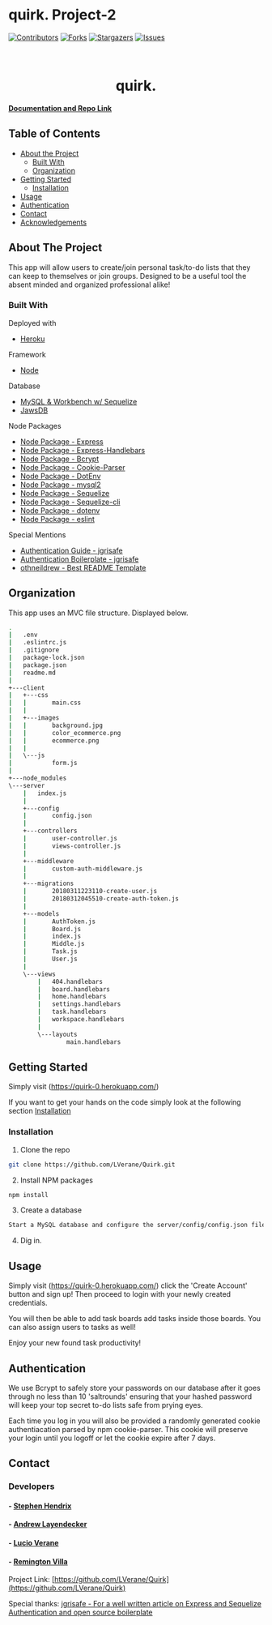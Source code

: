 # quirk. Project-2

[![Contributors][contributors-shield]][contributors-url]
[![Forks][forks-shield]][forks-url]
[![Stargazers][stars-shield]][stars-url]
[![Issues][issues-shield]][issues-url]

<!-- PROJECT LOGO -->
<br />
<p align="center">
  <h1 align="center">quirk.</h1>
    <a href="https://github.com/LVerane/Quirk"><strong>Documentation and Repo Link</strong></a>
    <br />
  </p>
</p>

<!-- TABLE OF CONTENTS -->

## Table of Contents

- [About the Project](#about-the-project)
  - [Built With](#built-with)
  - [Organization](#Organization)
- [Getting Started](#getting-started)
  - [Installation](#installation)
- [Usage](#usage)
- [Authentication](#authentication)
- [Contact](#contact)
- [Acknowledgements](#acknowledgements)

<!-- ABOUT THE PROJECT -->

## About The Project

This app will allow users to create/join personal task/to-do lists that they can keep to themselves or join groups. Designed to be a useful tool the absent minded and organized professional alike!

### Built With

Deployed with

- [Heroku](https://www.heroku.com/)

Framework

- [Node](https://nodejs.org/en/)

Database

- [MySQL & Workbench w/ Sequelize](https://www.mysql.com/)
- [JawsDB](https://elements.heroku.com/addons/jawsdb)

Node Packages

- [Node Package - Express](https://www.npmjs.com/package/Express)
- [Node Package - Express-Handlebars](https://www.npmjs.com/package/express-handlebars)
- [Node Package - Bcrypt](https://www.npmjs.com/package/Bcrpyt)
- [Node Package - Cookie-Parser](https://www.npmjs.com/package/cookie-parser)
- [Node Package - DotEnv](https://www.npmjs.com/package/dotenv)
- [Node Package - mysql2](https://www.npmjs.com/package/mysql2)
- [Node Package - Sequelize](https://www.npmjs.com/package/Sequelize)
- [Node Package - Sequelize-cli](https://www.npmjs.com/package/mysqlsequelize-cli2)
- [Node Package - dotenv](https://www.npmjs.com/package/dotenv)
- [Node Package - eslint](https://eslint.org/)

Special Mentions

- [Authentication Guide - jgrisafe](https://medium.com/@jgrisafe/custom-user-authentication-with-express-sequelize-and-bcrypt-667c4c0edef5)
- [Authentication Boilerplate - jgrisafe](https://github.com/jgrisafe/express-sequelize-authentication-boilerplate)
- [othneildrew - Best README Template](https://github.com/othneildrew/Best-README-Template)

<!-- Organization -->

## Organization

This app uses an MVC file structure. Displayed below.

```sh
.
|   .env
|   .eslintrc.js
|   .gitignore
|   package-lock.json
|   package.json
|   readme.md
|
+---client
|   +---css
|   |       main.css
|   |
|   +---images
|   |       background.jpg
|   |       color_ecommerce.png
|   |       ecommerce.png
|   |
|   \---js
|           form.js
|
+---node_modules
\---server
    |   index.js
    |
    +---config
    |       config.json
    |
    +---controllers
    |       user-controller.js
    |       views-controller.js
    |
    +---middleware
    |       custom-auth-middleware.js
    |
    +---migrations
    |       20180311223110-create-user.js
    |       20180312045510-create-auth-token.js
    |
    +---models
    |       AuthToken.js
    |       Board.js
    |       index.js
    |       Middle.js
    |       Task.js
    |       User.js
    |
    \---views
        |   404.handlebars
        |   board.handlebars
        |   home.handlebars
        |   settings.handlebars
        |   task.handlebars
        |   workspace.handlebars
        |
        \---layouts
                main.handlebars
```

<!-- GETTING STARTED -->

## Getting Started

Simply visit (https://quirk-0.herokuapp.com/)

If you want to get your hands on the code simply look at the following section [Installation](#installation)

### Installation

1. Clone the repo

```sh
git clone https://github.com/LVerane/Quirk.git
```

2. Install NPM packages

```sh
npm install
```

3. Create a database

```sh
Start a MySQL database and configure the server/config/config.json file accordingly.
```

4. Dig in.

<!-- USAGE EXAMPLES  -->

## Usage

Simply visit (https://quirk-0.herokuapp.com/) click the 'Create Account' button and sign up! Then proceed to login with your newly created credentials.

You will then be able to add task boards add tasks inside those boards. You can also assign users to tasks as well!

Enjoy your new found task productivity!

## Authentication

We use Bcrypt to safely store your passwords on our database after it goes through no less than 10 'saltrounds' ensuring that your hashed password will keep your top secret to-do lists safe from prying eyes.

Each time you log in you will also be provided a randomly generated cookie authentiacation parsed by npm cookie-parser. This cookie will preserve your login until you logoff or let the cookie expire after 7 days.

<!-- CONTACT -->

## Contact

### **Developers**

#### - [Stephen Hendrix](https://github.com/StephenTHendrix)

#### - [Andrew Layendecker](https://github.com/Alayendecker)

#### - [Lucio Verane](https://github.com/LVerane)

#### - [Remington Villa](https://github.com/remingtonjosh)

Project Link: [https://github.com/LVerane/Quirk](https://github.com/LVerane/Quirk)

Special thanks: [jgrisafe - For a well written article on Express and Sequelize Authentication and open source boilerplate](https://medium.com/@jgrisafe/custom-user-authentication-with-express-sequelize-and-bcrypt-667c4c0edef5)

<!-- MARKDOWN LINKS & IMAGES -->
<!-- https://www.markdownguide.org/basic-syntax/#reference-style-links -->

[contributors-shield]: https://img.shields.io/github/contributors/LVerane/Quirk.svg?style=flat-square
[contributors-url]: https://github.com/LVerane/Quirk/graphs/contributors
[forks-shield]: https://img.shields.io/github/forks/LVerane/Quirk.svg?style=flat-square
[forks-url]: https://github.com/LVerane/Quirk/network/members
[stars-shield]: https://img.shields.io/github/stars/LVerane/Quirk.svg?style=flat-square
[stars-url]: https://github.com/LVerane/Quirk/stargazers
[issues-shield]: https://img.shields.io/github/issues/LVerane/Quirk.svg?style=flat-square
[issues-url]: https://github.com/LVerane/Quirk/issues
